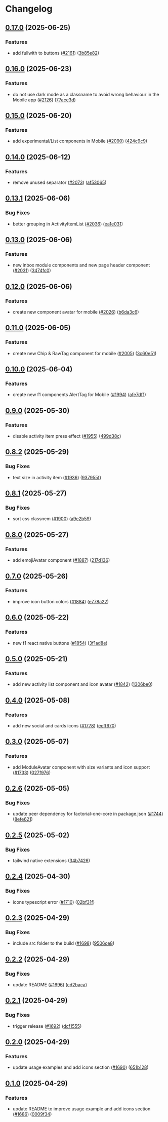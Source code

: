 # Changelog

## [0.17.0](https://github.com/factorialco/factorial-one/compare/factorial-one-react-native-v0.16.0...factorial-one-react-native-v0.17.0) (2025-06-25)


### Features

* add fullwith to buttons ([#2161](https://github.com/factorialco/factorial-one/issues/2161)) ([3b85e82](https://github.com/factorialco/factorial-one/commit/3b85e8237b98200375a703ac835462f513313c09))

## [0.16.0](https://github.com/factorialco/factorial-one/compare/factorial-one-react-native-v0.15.0...factorial-one-react-native-v0.16.0) (2025-06-23)


### Features

* do not use dark mode as a classname to avoid wrong behaviour in the Mobile app ([#2126](https://github.com/factorialco/factorial-one/issues/2126)) ([77ace3d](https://github.com/factorialco/factorial-one/commit/77ace3d3b94cbcd469f24e86e88b6f1f5f8e52b9))

## [0.15.0](https://github.com/factorialco/factorial-one/compare/factorial-one-react-native-v0.14.0...factorial-one-react-native-v0.15.0) (2025-06-20)


### Features

* add experimental/List components in Mobile ([#2090](https://github.com/factorialco/factorial-one/issues/2090)) ([424c9c9](https://github.com/factorialco/factorial-one/commit/424c9c929e6260691506ca7353ec7f68e782b91a))

## [0.14.0](https://github.com/factorialco/factorial-one/compare/factorial-one-react-native-v0.13.1...factorial-one-react-native-v0.14.0) (2025-06-12)


### Features

* remove unused separator ([#2073](https://github.com/factorialco/factorial-one/issues/2073)) ([af53065](https://github.com/factorialco/factorial-one/commit/af5306513a91e927a478d9299a333a5bc7849646))

## [0.13.1](https://github.com/factorialco/factorial-one/compare/factorial-one-react-native-v0.13.0...factorial-one-react-native-v0.13.1) (2025-06-06)


### Bug Fixes

* better grouping in ActivityItemList ([#2036](https://github.com/factorialco/factorial-one/issues/2036)) ([ea1e031](https://github.com/factorialco/factorial-one/commit/ea1e0314e4b159ead0e9c6d4f85d727515019571))

## [0.13.0](https://github.com/factorialco/factorial-one/compare/factorial-one-react-native-v0.12.0...factorial-one-react-native-v0.13.0) (2025-06-06)


### Features

* new inbox module components and new page header component ([#2031](https://github.com/factorialco/factorial-one/issues/2031)) ([3474fc0](https://github.com/factorialco/factorial-one/commit/3474fc056ac11ea2414a3ee017763c14f44e1123))

## [0.12.0](https://github.com/factorialco/factorial-one/compare/factorial-one-react-native-v0.11.0...factorial-one-react-native-v0.12.0) (2025-06-06)


### Features

* create new component avatar for mobile ([#2026](https://github.com/factorialco/factorial-one/issues/2026)) ([b6da3c6](https://github.com/factorialco/factorial-one/commit/b6da3c60fa98d4d4be048b684cfd6ae81e427948))

## [0.11.0](https://github.com/factorialco/factorial-one/compare/factorial-one-react-native-v0.10.0...factorial-one-react-native-v0.11.0) (2025-06-05)


### Features

* create new  Chip & RawTag component for mobile ([#2005](https://github.com/factorialco/factorial-one/issues/2005)) ([3c60e51](https://github.com/factorialco/factorial-one/commit/3c60e5181cbc46db31488dd5755abab45071f008))

## [0.10.0](https://github.com/factorialco/factorial-one/compare/factorial-one-react-native-v0.9.0...factorial-one-react-native-v0.10.0) (2025-06-04)


### Features

* create new f1 components AlertTag for Mobile ([#1994](https://github.com/factorialco/factorial-one/issues/1994)) ([afe7df1](https://github.com/factorialco/factorial-one/commit/afe7df11e763712ca5f18e228702c5d09061523f))

## [0.9.0](https://github.com/factorialco/factorial-one/compare/factorial-one-react-native-v0.8.2...factorial-one-react-native-v0.9.0) (2025-05-30)


### Features

* disable activity item press effect ([#1955](https://github.com/factorialco/factorial-one/issues/1955)) ([499d38c](https://github.com/factorialco/factorial-one/commit/499d38cc4392f88f578335c3d1453bd2a8b44e60))

## [0.8.2](https://github.com/factorialco/factorial-one/compare/factorial-one-react-native-v0.8.1...factorial-one-react-native-v0.8.2) (2025-05-29)


### Bug Fixes

* text size in activity item ([#1936](https://github.com/factorialco/factorial-one/issues/1936)) ([937955f](https://github.com/factorialco/factorial-one/commit/937955f0107f16274f5adb0f8a0f6bfe89f97d9d))

## [0.8.1](https://github.com/factorialco/factorial-one/compare/factorial-one-react-native-v0.8.0...factorial-one-react-native-v0.8.1) (2025-05-27)


### Bug Fixes

* sort css classnem ([#1900](https://github.com/factorialco/factorial-one/issues/1900)) ([a9e2b59](https://github.com/factorialco/factorial-one/commit/a9e2b59554a83d164e1e32b88890886c6f5fa43b))

## [0.8.0](https://github.com/factorialco/factorial-one/compare/factorial-one-react-native-v0.7.0...factorial-one-react-native-v0.8.0) (2025-05-27)


### Features

* add emojiAvatar component ([#1887](https://github.com/factorialco/factorial-one/issues/1887)) ([217d136](https://github.com/factorialco/factorial-one/commit/217d136e2fb693f72f21c506616128ad29ee6cf5))

## [0.7.0](https://github.com/factorialco/factorial-one/compare/factorial-one-react-native-v0.6.0...factorial-one-react-native-v0.7.0) (2025-05-26)


### Features

* improve icon button colors ([#1884](https://github.com/factorialco/factorial-one/issues/1884)) ([e778a22](https://github.com/factorialco/factorial-one/commit/e778a227cc5e44d0d3680f7388b008707b1bc73d))

## [0.6.0](https://github.com/factorialco/factorial-one/compare/factorial-one-react-native-v0.5.0...factorial-one-react-native-v0.6.0) (2025-05-22)


### Features

* new f1 react native buttons ([#1854](https://github.com/factorialco/factorial-one/issues/1854)) ([3f1ad8e](https://github.com/factorialco/factorial-one/commit/3f1ad8ea127ce1629a86a7706d99cc9cba019886))

## [0.5.0](https://github.com/factorialco/factorial-one/compare/factorial-one-react-native-v0.4.0...factorial-one-react-native-v0.5.0) (2025-05-21)


### Features

* add new activity list component and icon avatar ([#1842](https://github.com/factorialco/factorial-one/issues/1842)) ([1306be0](https://github.com/factorialco/factorial-one/commit/1306be0cc0f765177db4f309642dc6ffafc8f1f5))

## [0.4.0](https://github.com/factorialco/factorial-one/compare/factorial-one-react-native-v0.3.0...factorial-one-react-native-v0.4.0) (2025-05-08)


### Features

* add new social and cards icons ([#1778](https://github.com/factorialco/factorial-one/issues/1778)) ([ecff670](https://github.com/factorialco/factorial-one/commit/ecff6700581baf0ca809f4018d2a4e8fd82c18a9))

## [0.3.0](https://github.com/factorialco/factorial-one/compare/factorial-one-react-native-v0.2.6...factorial-one-react-native-v0.3.0) (2025-05-07)


### Features

* add ModuleAvatar component with size variants and icon support ([#1733](https://github.com/factorialco/factorial-one/issues/1733)) ([027f976](https://github.com/factorialco/factorial-one/commit/027f976ccad9286970b58130fc7296f88e852429))

## [0.2.6](https://github.com/factorialco/factorial-one/compare/factorial-one-react-native-v0.2.5...factorial-one-react-native-v0.2.6) (2025-05-05)


### Bug Fixes

* update peer dependency for factorial-one-core in package.json ([#1744](https://github.com/factorialco/factorial-one/issues/1744)) ([8efe621](https://github.com/factorialco/factorial-one/commit/8efe6214e15f2c6ff492620ac6820f8aa32c0b5f))

## [0.2.5](https://github.com/factorialco/factorial-one/compare/factorial-one-react-native-v0.2.4...factorial-one-react-native-v0.2.5) (2025-05-02)


### Bug Fixes

* tailwind native extensions ([34b7426](https://github.com/factorialco/factorial-one/commit/34b7426c823bb0db095a7193190004b5226e3ec9))

## [0.2.4](https://github.com/factorialco/factorial-one/compare/factorial-one-react-native-v0.2.3...factorial-one-react-native-v0.2.4) (2025-04-30)


### Bug Fixes

* icons typescript error ([#1710](https://github.com/factorialco/factorial-one/issues/1710)) ([02bf31f](https://github.com/factorialco/factorial-one/commit/02bf31fbdab9f382d870c71969aa586eb2636c5c))

## [0.2.3](https://github.com/factorialco/factorial-one/compare/factorial-one-react-native-v0.2.2...factorial-one-react-native-v0.2.3) (2025-04-29)


### Bug Fixes

* include src folder to the build ([#1698](https://github.com/factorialco/factorial-one/issues/1698)) ([9506ce8](https://github.com/factorialco/factorial-one/commit/9506ce8f57399f511e4672b1796d3f45d9dc4aba))

## [0.2.2](https://github.com/factorialco/factorial-one/compare/factorial-one-react-native-v0.2.1...factorial-one-react-native-v0.2.2) (2025-04-29)


### Bug Fixes

* update README ([#1696](https://github.com/factorialco/factorial-one/issues/1696)) ([cd2baca](https://github.com/factorialco/factorial-one/commit/cd2baca1e73eec23c1a28f3dcf7a0d3df24aa11a))

## [0.2.1](https://github.com/factorialco/factorial-one/compare/factorial-one-react-native-v0.2.0...factorial-one-react-native-v0.2.1) (2025-04-29)


### Bug Fixes

* trigger release ([#1692](https://github.com/factorialco/factorial-one/issues/1692)) ([dcf1555](https://github.com/factorialco/factorial-one/commit/dcf1555f8e54d9a2145d63bffd8684c3366d7b46))

## [0.2.0](https://github.com/factorialco/factorial-one/compare/factorial-one-react-native-v0.1.0...factorial-one-react-native-v0.2.0) (2025-04-29)


### Features

* update usage examples and add icons section ([#1690](https://github.com/factorialco/factorial-one/issues/1690)) ([651b128](https://github.com/factorialco/factorial-one/commit/651b1282ae0742883390019fb85886a163088c2d))

## [0.1.0](https://github.com/factorialco/factorial-one/compare/factorial-one-react-native-v0.0.1...factorial-one-react-native-v0.1.0) (2025-04-29)


### Features

* update README to improve usage example and add icons section ([#1686](https://github.com/factorialco/factorial-one/issues/1686)) ([0009f34](https://github.com/factorialco/factorial-one/commit/0009f340289c76cd44c22ada37041bb38ca4637a))
